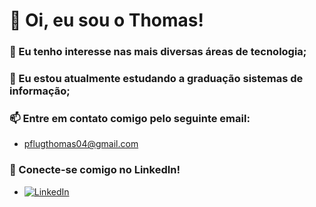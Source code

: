 # 👋 Oi, eu sou o Thomas!
### 👀 Eu tenho interesse nas mais diversas áreas de tecnologia;
### 🌱 Eu estou atualmente estudando a graduação sistemas de informação;
### 📫 Entre em contato comigo pelo seguinte email:
- pflugthomas04@gmail.com
### 💼 Conecte-se comigo no LinkedIn!

- [![LinkedIn](https://img.shields.io/badge/-LinkedIn-000?style=for-the-badge&logo=linkedin&logoColor=5EAAE8&color:FFF)]([https://www.linkedin.com/in/acnaweb/](https://www.linkedin.com/in/thomas-pflug-95549a241/)) 




